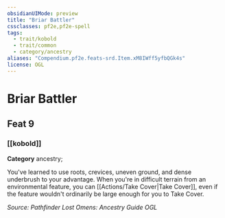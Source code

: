 ```yaml
---
obsidianUIMode: preview
title: "Briar Battler"
cssclasses: pf2e,pf2e-spell
tags:
  - trait/kobold
  - trait/common
  - category/ancestry
aliases: "Compendium.pf2e.feats-srd.Item.xM8IWff5yfbQGk4s"
license: OGL
---
```

# Briar Battler
## Feat 9
### [[kobold]]

**Category** ancestry; 




You've learned to use roots, crevices, uneven ground, and dense underbrush to your advantage. When you're in difficult terrain from an environmental feature, you can [[Actions/Take Cover|Take Cover]], even if the feature wouldn't ordinarily be large enough for you to Take Cover.

*Source: Pathfinder Lost Omens: Ancestry Guide*
*OGL*